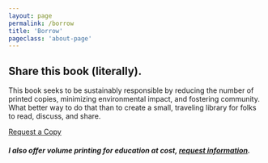 ```yaml
---
layout: page
permalink: /borrow
title: 'Borrow'
pageclass: 'about-page'
---
```


## Share this book (literally).

This book seeks to be sustainably responsible by reducing the number of printed copies, minimizing environmental impact, and fostering community. What better way to do that than to create a small, traveling library for folks to read, discuss, and share.

<a class="btn" href="mailto:hello@hopeful.design">Request a Copy</a>

##### I also offer volume printing for education at cost,  <a href="mailto:hello@hopeful.design" class="colophon">request information</a>.